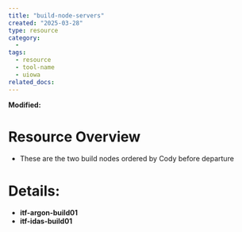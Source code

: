 ```yaml
---
title: "build-node-servers"
created: "2025-03-28"
type: resource
category:
  - 
tags:
  - resource
  - tool-name
  - uiowa
related_docs:
---
```

**Modified:**

# **Resource Overview**

- These are the two build nodes ordered by Cody before departure 

# **Details:**

- **itf-argon-build01**
- **itf-idas-build01**



